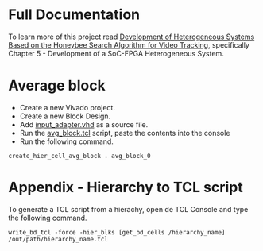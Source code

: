 # Full Documentation
To learn more of this project read [Development of Heterogeneous Systems Based on the Honeybee Search Algorithm for Video Tracking](https://www.researchgate.net/publication/355093993_Development_of_Heterogeneous_Systems_Based_on_the_Honeybee_Search_Algorithm_for_Video_Tracking), specifically Chapter 5 - Development of a SoC-FPGA Heterogeneous System.

# Average block
* Create a new Vivado project.
* Create a new Block Design.
* Add [input_adapter.vhd](https://raw.githubusercontent.com/operezcham90/zncc-pl/main/vhdl/input_adapter.vhd) as a source file.
* Run the [avg_block.tcl](https://raw.githubusercontent.com/operezcham90/zncc-pl/main/tcl/avg_block.tcl) script, paste the contents into the console
* Run the following command.
```
create_hier_cell_avg_block . avg_block_0
```

# Appendix - Hierarchy to TCL script
To generate a TCL script from a hierachy, open de TCL Console and type the following command.
```
write_bd_tcl -force -hier_blks [get_bd_cells /hierarchy_name] /out/path/hierarchy_name.tcl
```
